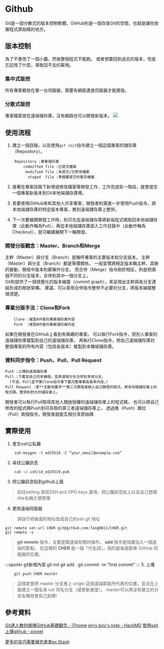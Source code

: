 # Github
Git是一個分散式的版本控制軟體，GitHub則是一個存放Git的空間，也就是讓你放置程式原始碼的地方。
## 版本控制
為了不會改了一個小蟲，然後整個程式不能跑。
或者想要回到過去的版本，但是忘記改了什麼，導致回不去的窘境。
### 集中式版控
所有專案都放在單一台伺服器，需要有網路連進伺服器才能開發。
### 分散式版控
專案檔案放在遠端儲存庫，沒有網路也可以開發新版本。
   ![](https://hackmd.io/_uploads/SyZRJNm22.png)


## 使用流程
1. 建立一個目錄，以及使用`git init`指令建立一個這個專案的儲存庫（Repository）。

        Repository :專案儲存庫
            committed file :已提交檔案
             modified file :未提交/已修改檔案
              staged  file :準備要提交的暫存檔案
2. 接著在專案目錄下新增或修改檔案等開發工作，工作完成告一階段，就會提交一個專案新版本到Git本地端儲存庫裡。              

3. 若要使用GitHub來和其他人共享專案，開發者則需進一步使用Push指令，將本地端儲存庫的特定版本專案，推到遠端儲存庫上整併。

4. 下一次要展開開發工作時，則可先從遠端儲存庫將新版程式碼取回本地端儲存庫（此動作稱為Pull），再從本地端儲存庫放入工作目錄中（此動作稱為Checkout），就可繼續展開下一輪開發。

### 開發分版觀念：Master、Branch和Merge
主幹（Master）與分支（Branch）是稱呼專案的主要版本和分支版本。
主幹（Master）與分支（Branch）都是等價關係，
一般習慣將穩定版本稱主幹，其餘的變動、開發中版本則都稱作分支。
而合併（Merge）指令剛好相反，則是把兩個不同的分支版本，合併到其中一個分支上。
\
Git則提供了一個視覺化的版本線圖（commit graph），來呈現出主幹與各分支連結形成的樹狀架構。
建議，可以善用合併指令整併不必要的分支，將版本線圖整理清楚。


### 專案分版手法：Clone和Fork
        Clone :複製A作者的專案儲存庫內容
        Fork  :複製B作者的專案儲存庫內容
如果在開發者在GitHub上看到有興趣的專案，
可以執行Fork指令，把別人專案的遠端儲存庫複製到自己的遠端儲存庫，
再執行Clone指令，把自己遠端儲存庫的整個專案的所有內容（包括各版本）複製到本機端儲存庫。

### 資料同步指令：Push、Pull、Pull Request
    Push :上傳到遠端儲存庫
    Pull :下載至自己的本機端，並將遠端分支合併到本地分支。
      (不過，Pull並不像Clone指令會下載完整專案各版本內容。)
    Pull Request :更**主動地要求**第三方開發者納入自己開發的程式，將本地端儲存庫上的程式碼，整併到對方的儲存庫上。
開發者可以執行Pull取得其他人開放授權的遠端儲存庫上的程式碼，
也可以將自己修改的程式碼Push到可存取的第三者遠端儲存庫上。
透過推（Push）跟拉（Pull）兩個指令，開發者就能互相分享原始碼

## 實際使用

1. 產生ssh公私鑰

        ssh-keygen -t ed25519 -C “your_email@example.com”
2. 尋找公鑰訊息

        cat ~/.ssh/id_ed25519.pub
3. 把公鑰訊息貼到github上面
> 前往setting 尋找SSH and GPG keys 選項，把公鑰訊息貼上以及自己想個title名稱方便管理
4. 更改遠端伺服器
> 請自行把後面的地址改成自己的ssh git 地址

    git remote set-url CHER git@github.com:Tang0811/CHER.git
    git remote -v
>**git remote** 指令，主要是跟遠端有關的操作。
**add** 指令是指要加入一個遠端的節點。
在這裡的 **CHER** 是一個「代名詞」，指的是後面那串 GitHub 伺服器的位置。

:::spoiler git新增內容
    git init
    git add .
    git commit -m "first commit"
:::
5. 上傳

        git push CHER master
>這樣就會把 master 分支推上 origin 這個遠端節點所代表的位置，並且在上面建立一個名為 cat 同名分支（或更新進度）。
>master可以用沒有建立的分支名稱他會自己創建!

## 參考資料
[Git達人教你搞懂GitHub基礎觀念 - iThome](https://www.ithome.com.tw/news/95283)
[jerry boy's note - HackMD](https://hackmd.io/@LlhJnoVKQRKEJ8uZnAy3vw/SJqssQXhn)
[使用ssh上傳github - pixnet](https://darren1231.pixnet.net/blog/post/354617500-%E4%BD%BF%E7%94%A8ssh%E4%B8%8A%E5%82%B3github)

[更多的技巧需要補充進來ex:Stash](https://www.maxlist.xyz/2018/11/02/git_tutorial/)
